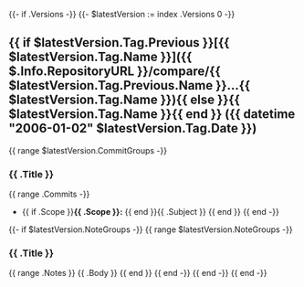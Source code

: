 {{- if .Versions -}}
{{- $latestVersion := index .Versions 0 -}}
<a name="{{ $latestVersion.Tag.Name }}"></a>
## {{ if $latestVersion.Tag.Previous }}[{{ $latestVersion.Tag.Name }}]({{ $.Info.RepositoryURL }}/compare/{{ $latestVersion.Tag.Previous.Name }}...{{ $latestVersion.Tag.Name }}){{ else }}{{ $latestVersion.Tag.Name }}{{ end }} ({{ datetime "2006-01-02" $latestVersion.Tag.Date }})

{{ range $latestVersion.CommitGroups -}}
### {{ .Title }}

{{ range .Commits -}}
* {{ if .Scope }}**{{ .Scope }}:** {{ end }}{{ .Subject }}
{{ end }}
{{ end -}}

{{- if $latestVersion.NoteGroups -}}
{{ range $latestVersion.NoteGroups -}}
### {{ .Title }}

{{ range .Notes }}
{{ .Body }}
{{ end }}
{{ end -}}
{{ end -}}
{{ end -}}
